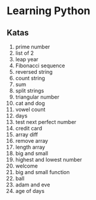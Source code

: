 # Learning Python

## Katas

1.	prime number
2.	list of 2
3.	leap year
4.	Fibonacci sequence
5.	reversed string
6.  count string
7.	sum
8.	split strings
9.	triangular number
10.	cat and dog
11.	vowel count
12.	days
13.	test next perfect number
14.	credit card
15.	array diff
16. remove array
17. length array
18. big and small
19. highest and lowest number
20. welcome
21. big and small function
22. ball
23. adam and eve
24. age of days